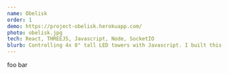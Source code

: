 ```yaml
---
name: Obelisk
order: 1
demo: https://project-obelisk.herokuapp.com/
photo: obelisk.jpg
tech: React, THREEJS, Javascript, Node, SocketIO
blurb: Controlling 4x 8" tall LED towers with Javascript. I built this as a test platform to debug and control LED animations before the hardware side was built. It uses Node and SocketIO to send commands to 4 Rasperry Pi's which control the color of the LED's.
---
```

foo bar

